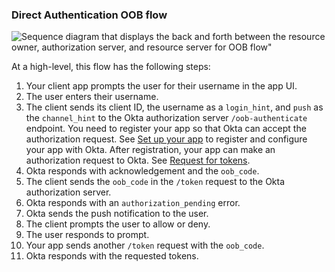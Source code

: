 ### Direct Authentication OOB flow

<div class="full">

![Sequence diagram that displays the back and forth between the resource owner, authorization server, and resource server for OOB flow"](/img/authorization/oauth-oob-grant-flow.png)

</div>

<!-- Source for image. Generated using http://www.plantuml.com/plantuml/uml/

skinparam monochrome true
actor "User" as user
participant "Client App (Your app)" as client
participant "Authorization Server (Okta) " as okta

autonumber "<b>#."
client -> user: Prompts user for username in app UI
user -> client: Enters username
client -> okta: Sends OOB auth request to /oob-authenticate
okta -> client: Responds with acknowledgement and oob_code
client -> okta: Sends oob_code in /token request
okta -> client: Responds with `authorization_pending`
okta -> user: Sends push notification to user
client -> user: Prompts user to allow or deny
user -> client: Responds to prompt
client -> okta: Pools /token endpoint with oob_code
okta -> client: Responds with access token (and optionally refresh token)

-->

At a high-level, this flow has the following steps:

1. Your client app prompts the user for their username in the app UI.
1. The user enters their username.
1. The client sends its client ID, the username as a `login_hint`, and `push` as the `channel_hint` to the Okta authorization server `/oob-authenticate` endpoint.
    You need to register your app so that Okta can accept the authorization request. See [Set up your app](#set-up-your-app) to register and configure your app with Okta. After registration, your app can make an authorization request to Okta. See [Request for tokens](#request-for-tokens).
1. Okta responds with acknowledgement and the `oob_code`.
1. The client sends the `oob_code` in the `/token` request to the Okta authorization server.
1. Okta responds with an `authorization_pending` error.
1. Okta sends the push notification to the user.
1. The client prompts the user to allow or deny.
1. The user responds to prompt.
1. Your app sends another `/token` request with the `oob_code`.
1. Okta responds with the requested tokens.
